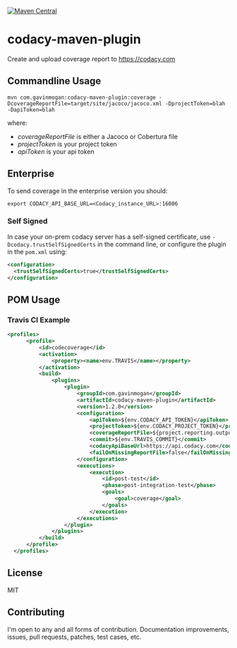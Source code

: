 [![Maven Central](https://maven-badges.herokuapp.com/maven-central/com.gavinmogan/codacy-maven-plugin/badge.svg)](https://maven-badges.herokuapp.com/maven-central/com.gavinmogan/codacy-maven-plugin/)
# codacy-maven-plugin

Create and upload coverage report to https://codacy.com

## Commandline Usage

`mvn com.gavinmogan:codacy-maven-plugin:coverage -DcoverageReportFile=target/site/jacoco/jacoco.xml -DprojectToken=blah -DapiToken=blah`

where: 

* *coverageReportFile* is either a Jacoco or Cobertura file
* *projectToken* is your project token
* *apiToken* is your api token

## Enterprise

To send coverage in the enterprise version you should:
```
export CODACY_API_BASE_URL=<Codacy_instance_URL>:16006
```

### Self Signed

In case your on-prem codacy server has a self-signed certificate, 
use `-Dcodacy.trustSelfSignedCerts` in the command line, 
or configure the plugin in the `pom.xml` using:
```xml
<configuration>
  <trustSelfSignedCerts>true</trustSelfSignedCerts>
</configuration>
```

## POM Usage

### Travis CI Example
```xml
<profiles>
      <profile>
          <id>codecoverage</id>
          <activation>
              <property><name>env.TRAVIS</name></property>
          </activation>
          <build>
              <plugins>
                  <plugin>
                      <groupId>com.gavinmogan</groupId>
                      <artifactId>codacy-maven-plugin</artifactId>
                      <version>1.2.0</version>
                      <configuration>
                          <apiToken>${env.CODACY_API_TOKEN}</apiToken>
                          <projectToken>${env.CODACY_PROJECT_TOKEN}</projectToken>
                          <coverageReportFile>${project.reporting.outputDirectory}/jacoco.xml</coverageReportFile>
                          <commit>${env.TRAVIS_COMMIT}</commit>
                          <codacyApiBaseUrl>https://api.codacy.com</codacyApiBaseUrl>
                          <failOnMissingReportFile>false</failOnMissingReportFile>
                      </configuration>
                      <executions>
                          <execution>
                              <id>post-test</id>
                              <phase>post-integration-test</phase>
                              <goals>
                                  <goal>coverage</goal>
                              </goals>
                          </execution>
                      </executions>
                  </plugin>
              </plugins>
          </build>
      </profile>
  </profiles>
  ```

## License

MIT

## Contributing

I'm open to any and all forms of contribution. Documentation improvements, issues, pull requests, patches, test cases, etc.
